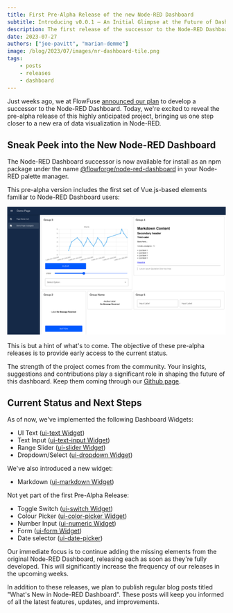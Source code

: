 ```yaml
---
title: First Pre-Alpha Release of the new Node-RED Dashboard
subtitle: Introducing v0.0.1 – An Initial Glimpse at the Future of Dashboarding in Node-RED
description: The first release of the successor to the Node-RED Dashboard has arrived, marking the beginning of the pre-alpha phase.
date: 2023-07-27
authors: ["joe-pavitt", "marian-demme"]
image: /blog/2023/07/images/nr-dashboard-tile.png
tags:
    - posts
    - releases
    - dashboard
---
```


Just weeks ago, we at FlowFuse [announced our plan](../../06/dashboard-announcement) to develop a successor to the Node-RED Dashboard. Today, we're excited to reveal the pre-alpha release of this highly anticipated project, bringing us one step closer to a new era of data visualization in Node-RED.

<!--more-->

## Sneak Peek into the New Node-RED Dashboard

<!-- ![](./images/placeholder.png "new Node-RED Dashboard Overview")-->

The Node-RED Dashboard successor is now available for install as an npm package under the name [@flowforge/node-red-dashboard](https://www.npmjs.com/package/@flowforge/node-red-dashboard) in your Node-RED palette manager.

This pre-alpha version includes the first set of Vue.js-based elements familiar to Node-RED Dashboard users:

![](./images/nr-dashboard-screenshot.png "new Node-RED Dashboard Elements")

This is but a hint of what's to come. The objective of these pre-alpha releases is to provide early access to the current status.

The strength of the project comes from the community. Your insights, suggestions and contributions play a significant role in shaping the future of this dashboard. Keep them coming through our [Github page](https://github.com/FlowFuse/node-red-dashboard).

## Current Status and Next Steps

As of now, we've implemented the following Dashboard Widgets:

- UI Text ([ui-text Widget](https://github.com/FlowFuse/node-red-dashboard/issues/38))
- Text Input ([ui-text-input Widget](https://github.com/FlowFuse/node-red-dashboard/issues/39))
- Range Slider ([ui-slider Widget](https://github.com/FlowFuse/node-red-dashboard/issues/47))
- Dropdown/Select ([ui-dropdown Widget](https://github.com/FlowFuse/node-red-dashboard/issues/45))

We've also introduced a new widget:

- Markdown ([ui-markdown Widget](https://github.com/FlowFuse/node-red-dashboard/issues/62))

Not yet part of the first Pre-Alpha Release:

- Toggle Switch ([ui-switch Widget](https://github.com/FlowFuse/node-red-dashboard/issues/42))
- Colour Picker ([ui-color-picker Widget](https://github.com/FlowFuse/node-red-dashboard/issues/46))
- Number Input ([ui-numeric Widget](https://github.com/FlowFuse/node-red-dashboard/issues/41))
- Form ([ui-form Widget](https://github.com/FlowFuse/node-red-dashboard/issues/49))
- Date selector ([ui-date-picker](https://github.com/FlowFuse/node-red-dashboard/issues/32))

Our immediate focus is to continue adding the missing elements from the original Node-RED Dashboard, releasing each as soon as they're fully developed. This will significantly increase the frequency of our releases in the upcoming weeks.

In addition to these releases, we plan to publish regular blog posts titled "What's New in Node-RED Dashboard". These posts will keep you informed of all the latest features, updates, and improvements.